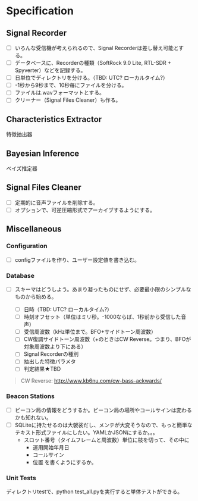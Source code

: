 # Specification

## Signal Recorder

- [ ] いろんな受信機が考えられるので、Signal Recorderは差し替え可能とする。
- [ ] データベースに、Recorderの種類（SoftRock 9.0 Lite, RTL-SDR + Spyverter）などを記録する。
- [ ] 日単位でディレクトリを分ける。（TBD: UTC?  ローカルタイム?）
- [ ] -1秒から9秒まで、10秒毎にファイルを分ける。
- [ ] ファイルは.wavフォーマットとする。
- [ ] クリーナー（Signal Files Cleaner）も作る。

## Characteristics Extractor

特徴抽出器

## Bayesian Inference

ベイズ推定器

## Signal Files Cleaner

- [ ] 定期的に音声ファイルを削除する。
- [ ] オプションで、可逆圧縮形式でアーカイブするようにする。

## Miscellaneous

### Configuration

- [ ] configファイルを作り、ユーザー設定値を書き込む。

### Database

- [ ] スキーマはどうしよう。あまり凝ったものにせず、必要最小限のシンプルなものから始める。

   - [ ] 日時（TBD: UTC?  ローカルタイム?）
   - [ ] 時刻オフセット（単位はミリ秒。-1000ならば、1秒前から受信した音声）
   - [ ] 受信周波数（kHz単位まで。BFO+サイドトーン周波数）
   - [ ] CW復調サイドトーン周波数（+のときはCW Reverse。つまり、BFOが対象周波数より下にある）
   - [ ] Signal Recorderの種別
   - [ ] 抽出した特徴パラメタ
   - [ ] 判定結果★TBD

> CW Reverse: http://www.kb6nu.com/cw-bass-ackwards/

### Beacon Stations

- [ ] ビーコン局の情報をどうするか。ビーコン局の場所やコールサインは変わるかも知れない。
- [ ] SQLiteに持たせるのは大袈裟だし、メンテが大変そうなので、もっと簡単なテキスト形式ファイルにしたい。YAMLかJSONにするか。。。
   - スロット番号（タイムフレームと周波数）単位に枝を切って、その中に
      - 運用開始年月日
	  - コールサイン
	  - 位置
     を書くようにするか。

### Unit Tests

ディレクトリtestで、python test_all.pyを実行すると単体テストができる。
